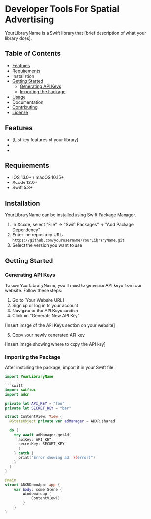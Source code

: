 # Developer Tools For Spatial Advertising

YourLibraryName is a Swift library that [brief description of what your library does].

## Table of Contents
- [Features](#features)
- [Requirements](#requirements)
- [Installation](#installation)
- [Getting Started](#getting-started)
  - [Generating API Keys](#generating-api-keys)
  - [Importing the Package](#importing-the-package)
- [Usage](#usage)
- [Documentation](#documentation)
- [Contributing](#contributing)
- [License](#license)

## Features

- [List key features of your library]
- 
- 

## Requirements

- iOS 13.0+ / macOS 10.15+
- Xcode 12.0+
- Swift 5.3+

## Installation

YourLibraryName can be installed using Swift Package Manager.

1. In Xcode, select "File" → "Swift Packages" → "Add Package Dependency"
2. Enter the repository URL: `https://github.com/yourusername/YourLibraryName.git`
3. Select the version you want to use

## Getting Started

### Generating API Keys

To use YourLibraryName, you'll need to generate API keys from our website. Follow these steps:

1. Go to [Your Website URL]
2. Sign up or log in to your account
3. Navigate to the API Keys section
4. Click on "Generate New API Key"

[Insert image of the API Keys section on your website]

5. Copy your newly generated API key

[Insert image showing where to copy the API key]

### Importing the Package

After installing the package, import it in your Swift file:

```swift
import YourLibraryName

```swift
import SwiftUI
import adxr

private let API_KEY = "foo"
private let SECRET_KEY = "bar"

struct ContentView: View {
  @StateObject private var adManager = ADXR.shared

  do {
    try await adManager.getAd(
      apiKey: API_KEY,
      secretKey: SECRET_KEY
      )
    } catch {
      print("Error showing ad: \(error)")
    }
  }
}

@main
struct ADXRDemoApp: App {
    var body: some Scene {
        WindowGroup {
            ContentView()
        }
    }
}

```

